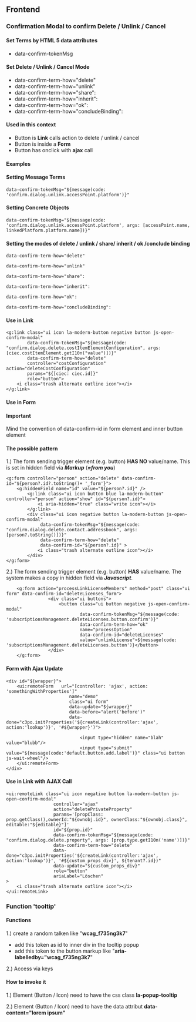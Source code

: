 ## Frontend

### Confirmation Modal to confirm Delete / Unlink / Cancel

#### Set Terms by HTML 5 data attributes
- data-confirm-tokenMsg

#### Set Delete / Unlink / Cancel Mode
- data-confirm-term-how="delete"
- data-confirm-term-how="unlink"
- data-confirm-term-how="share":
- data-confirm-term-how="inherit":
- data-confirm-term-how="ok":
- data-confirm-term-how="concludeBinding":
#### Used in this context
- Button is **Link** calls action to delete / unlink / cancel
- Button is inside a **Form**
- Button has onclick with **ajax** call


#### Examples
#### Setting Message Terms

```
data-confirm-tokenMsg="${message(code: 'confirm.dialog.unlink.accessPoint.platform')}"
```


#### Setting Concrete Objects

```
data-confirm-tokenMsg="${message(code: 'confirm.dialog.unlink.accessPoint.platform', args: [accessPoint.name, linkedPlatform.platform.name])}"
```
#### Setting the modes of delete / unlink / share/ inherit / ok /conclude binding

```
data-confirm-term-how="delete"
```
```
data-confirm-term-how="unlink"
```
```
data-confirm-term-how="share":
```
```
data-confirm-term-how="inherit":
```
```
data-confirm-term-how="ok":
```
```
data-confirm-term-how="concludeBinding":
```


#### Use in Link

```
<g:link class="ui icon la-modern-button negative button js-open-confirm-modal"
        data-confirm-tokenMsg="${message(code: "confirm.dialog.delete.costItemElementConfiguration", args: [ciec.costItemElement.getI10n("value")])}"
        data-confirm-term-how="delete"
        controller="costConfiguration" action="deleteCostConfiguration"
        params="${[ciec: ciec.id]}"
        role="button">
    <i class="trash alternate outline icon"></i>
</g:link>

```

#### Use in Form

#### Important

Mind the convention of data-confirm-id in form element and inner button element

#### The possible pattern

1.) The form sending trigger element (e.g. button) **HAS NO** value/name. This is set in hidden field via ***Markup*** (***=from you***)

```
<g:form controller="person" action="delete" data-confirm-id="${person?.id?.toString()+ '_form'}">
    <g:hiddenField name="id" value="${person?.id}" />
        <g:link class="ui icon button blue la-modern-button" controller="person" action="show" id="${person?.id}">
            <i aria-hidden="true" class="write icon"></i>
        </g:link>
        <div class="ui icon negative button la-modern-button js-open-confirm-modal"
             data-confirm-tokenMsg="${message(code: "confirm.dialog.delete.contact.addressbook", args: [person?.toString()])}"
             data-confirm-term-how="delete"
             data-confirm-id="${person?.id}" >
            <i class="trash alternate outline icon"></i>
        </div>
</g:form>
```
2.) The form sending trigger element (e.g. button) **HAS** value/name. The system makes a copy in hidden field via ***Javascript***.

```
    <g:form action="processLinkLicenseMembers" method="post" class="ui form" data-confirm-id="deleteLicenses_form">
                <div class="ui buttons">
                    <button class="ui button negative js-open-confirm-modal"
                            data-confirm-tokenMsg="${message(code: 'subscriptionsManagement.deleteLicenses.button.confirm')}"
                            data-confirm-term-how="ok"
                            name="processOption"
                            data-confirm-id="deleteLicenses"
                            value="unlinkLicense">${message(code: 'subscriptionsManagement.deleteLicenses.button')}</button>
                </div>
    </g:form>
```

#### Form with Ajax Update

```
<div id="${wrapper}">
    <ui:remoteForm   url="[controller: 'ajax', action: 'somethingWithProperties']"
                        name="demo" 
                        class="ui form"
                        data-update="${wrapper}"
                        data-before="alert('before')"
                        data-done="c3po.initProperties('${createLink(controller:'ajax', action:'lookup')}', '#${wrapper}')">

                            <input type="hidden" name="blah" value="blubb"/>
                            <input type="submit" value="${message(code:'default.button.add.label')}" class="ui button js-wait-wheel"/>
    </ui:remoteForm>
</div>
```

#### Use in Link with AJAX Call

```
<ui:remoteLink class="ui icon negative button la-modern-button js-open-confirm-modal"
                  controller="ajax"
                  action="deletePrivateProperty"
                  params='[propClass: prop.getClass(),ownerId:"${ownobj.id}", ownerClass:"${ownobj.class}", editable:"${editable}"]'
                  id="${prop.id}"
                  data-confirm-tokenMsg="${message(code: "confirm.dialog.delete.property", args: [prop.type.getI10n('name')])}"
                  data-confirm-term-how="delete"
                  data-done="c3po.initProperties('${createLink(controller:'ajax', action:'lookup')}', '#${custom_props_div}', ${tenant?.id})"
                  data-update="${custom_props_div}"
                  role="button"
                  ariaLabel="Löschen"
>
    <i class="trash alternate outline icon"></i>
</ui:remoteLink>

```

### Function 'tooltip'

#### Functions

1.) create a random talken like "<b>wcag_f735ng3k7</b>"
- add this token as id to inner div in the tooltip popup
- add this token to the button markup like "<b>aria-labelledby="wcag_f735ng3k7</b>"

2.) Access via keys

#### How to invoke it

1.) Element (Button / Icon) need to have the css class <b>la-popup-tooltip</b>

2.) Element (Button / Icon) need to have the data attribut <b>data-content="lorem ipsum"</b>


